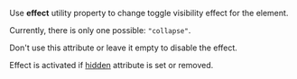 Use **effect** utility property to change toggle visibility effect for the element.

Currently, there is only one possible: `"collapse"`.

Don't use this attribute or leave it empty to disable the effect.

Effect is activated if [hidden](hidden.md) attribute is set or removed.
